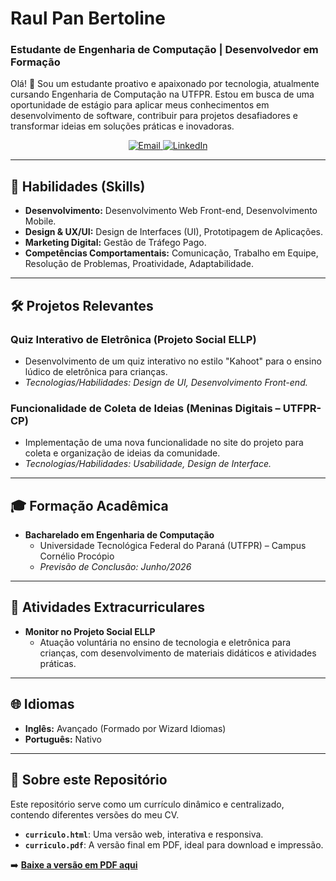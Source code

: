 # Raul Pan Bertoline
### Estudante de Engenharia de Computação | Desenvolvedor em Formação

Olá! 👋 Sou um estudante proativo e apaixonado por tecnologia, atualmente cursando Engenharia de Computação na UTFPR. Estou em busca de uma oportunidade de estágio para aplicar meus conhecimentos em desenvolvimento de software, contribuir para projetos desafiadores e transformar ideias em soluções práticas e inovadoras.

<div align="center">
  <a href="mailto:raulbertoline@gmail.com">
    <img src="https://img.shields.io/badge/Email-D14836?style=for-the-badge&logo=gmail&logoColor=white" alt="Email">
  </a>
  <a href="https://www.linkedin.com/in/raul-pan-bertoline" target="_blank">
    <img src="https://img.shields.io/badge/LinkedIn-0077B5?style=for-the-badge&logo=linkedin&logoColor=white" alt="LinkedIn">
  </a>
  </div>

---

## 🚀 Habilidades (Skills)

* **Desenvolvimento:** Desenvolvimento Web Front-end, Desenvolvimento Mobile.
* **Design & UX/UI:** Design de Interfaces (UI), Prototipagem de Aplicações.
* **Marketing Digital:** Gestão de Tráfego Pago.
* **Competências Comportamentais:** Comunicação, Trabalho em Equipe, Resolução de Problemas, Proatividade, Adaptabilidade.

---

## 🛠️ Projetos Relevantes

### Quiz Interativo de Eletrônica (Projeto Social ELLP)
* Desenvolvimento de um quiz interativo no estilo "Kahoot" para o ensino lúdico de eletrônica para crianças.
* *Tecnologias/Habilidades: Design de UI, Desenvolvimento Front-end.*

### Funcionalidade de Coleta de Ideias (Meninas Digitais – UTFPR-CP)
* Implementação de uma nova funcionalidade no site do projeto para coleta e organização de ideias da comunidade.
* *Tecnologias/Habilidades: Usabilidade, Design de Interface.*

---

## 🎓 Formação Acadêmica

* **Bacharelado em Engenharia de Computação**
    * Universidade Tecnológica Federal do Paraná (UTFPR) – Campus Cornélio Procópio
    * *Previsão de Conclusão: Junho/2026*

---

## 🌟 Atividades Extracurriculares

* **Monitor no Projeto Social ELLP**
    * Atuação voluntária no ensino de tecnologia e eletrônica para crianças, com desenvolvimento de materiais didáticos e atividades práticas.

---

## 🌐 Idiomas

* **Inglês:** Avançado (Formado por Wizard Idiomas)
* **Português:** Nativo

---

## 📄 Sobre este Repositório

Este repositório serve como um currículo dinâmico e centralizado, contendo diferentes versões do meu CV.

* **`curriculo.html`**: Uma versão web, interativa e responsiva.
* **`curriculo.pdf`**: A versão final em PDF, ideal para download e impressão.

➡️ **[Baixe a versão em PDF aqui](./Curriculum_Vitae.pdf)**
